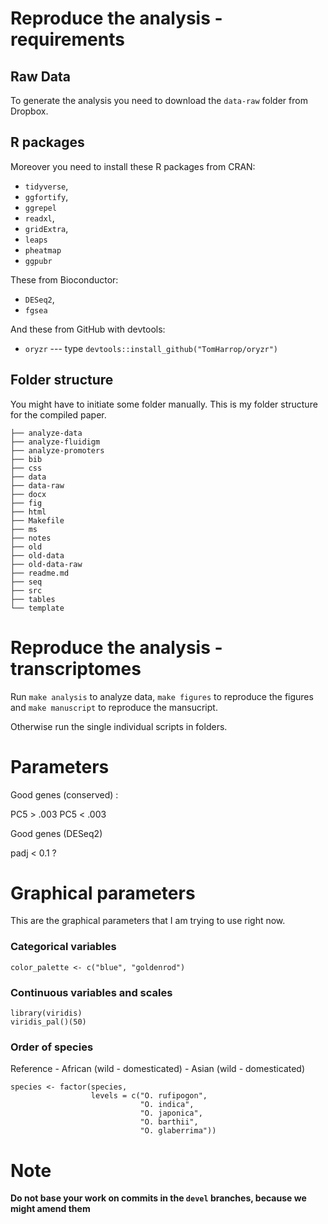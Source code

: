 # Reproduce the analysis - requirements

## Raw Data

To generate the analysis you need to download the `data-raw` folder from Dropbox.


## R packages

Moreover you need to install these R packages from CRAN:

- `tidyverse`,
- `ggfortify`,
- `ggrepel`
- `readxl`,
- `gridExtra`,
- `leaps`
- `pheatmap`
- `ggpubr`

These from Bioconductor:

- `DESeq2`,
- `fgsea`

And these from GitHub with devtools:

- `oryzr` --- type `devtools::install_github("TomHarrop/oryzr")`

## Folder structure

You might have to initiate some folder manually. This is my folder structure for the compiled paper.

```
├── analyze-data
├── analyze-fluidigm
├── analyze-promoters
├── bib
├── css
├── data
├── data-raw
├── docx
├── fig
├── html
├── Makefile
├── ms
├── notes
├── old
├── old-data
├── old-data-raw
├── readme.md
├── seq
├── src
├── tables
└── template
```

# Reproduce the analysis - transcriptomes

Run `make analysis` to analyze data, `make figures` to reproduce the figures and `make manuscript` to reproduce the mansucript.

Otherwise run the single individual scripts in folders.

# Parameters

Good genes (conserved) :

PC5 > .003
PC5 < .003

Good genes (DESeq2)

padj < 0.1 ?

# Graphical parameters

This are the graphical parameters that I am trying to use right now.

### Categorical variables

```
color_palette <- c("blue", "goldenrod")
```

### Continuous variables and scales

```
library(viridis)
viridis_pal()(50)
```

### Order of species

Reference - African (wild - domesticated) - Asian (wild - domesticated)

```
species <- factor(species,
                  levels = c("O. rufipogon",
                             "O. indica",
                             "O. japonica",
                             "O. barthii",
                             "O. glaberrima"))
```



# Note

**Do not base your work on commits in the `devel` branches, because we might amend them**
